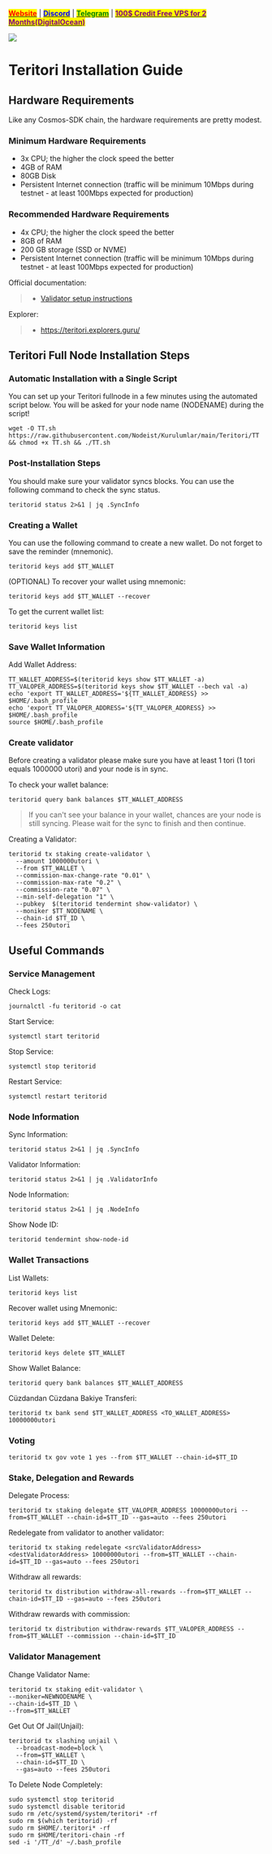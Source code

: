 &#x20;                             [<mark style="color:red;">**Website**</mark>](https://nodeist.net/) | [<mark style="color:blue;">**Discord**</mark>](https://discord.gg/ypx7mJ6Zzb) | [<mark style="color:green;">**Telegram**</mark>](https://t.me/noodeist) | [<mark style="color:purple;">**100$ Credit Free VPS for 2 Months(DigitalOcean)**</mark>](https://nodeist.net/)<mark style="color:purple;"></mark>

![](https://i.hizliresim.com/gsu0zju.png)


# Teritori Installation Guide
## Hardware Requirements
Like any Cosmos-SDK chain, the hardware requirements are pretty modest.

### Minimum Hardware Requirements
  - 3x CPU; the higher the clock speed the better
  - 4GB of RAM
  - 80GB Disk
  - Persistent Internet connection (traffic will be minimum 10Mbps during testnet - at least 100Mbps expected for production)

### Recommended Hardware Requirements
  - 4x CPU; the higher the clock speed the better
  - 8GB of RAM
  - 200 GB storage (SSD or NVME)
  - Persistent Internet connection (traffic will be minimum 10Mbps during testnet - at least 100Mbps expected for production)

Official documentation:
>- [Validator setup instructions](https://github.com/TERITORI/teritori-chain/blob/main/testnet/teritori-testnet-v2/README.md)

Explorer:
>- https://teritori.explorers.guru/

## Teritori Full Node Installation Steps
### Automatic Installation with a Single Script
You can set up your Teritori fullnode in a few minutes using the automated script below.
You will be asked for your node name (NODENAME) during the script!

```
wget -O TT.sh https://raw.githubusercontent.com/Nodeist/Kurulumlar/main/Teritori/TT && chmod +x TT.sh && ./TT.sh
```

### Post-Installation Steps

You should make sure your validator syncs blocks.
You can use the following command to check the sync status.
```
teritorid status 2>&1 | jq .SyncInfo
```

### Creating a Wallet
You can use the following command to create a new wallet. Do not forget to save the reminder (mnemonic).
```
teritorid keys add $TT_WALLET
```

(OPTIONAL) To recover your wallet using mnemonic:
```
teritorid keys add $TT_WALLET --recover
```

To get the current wallet list:
```
teritorid keys list
```

### Save Wallet Information
Add Wallet Address:
```
TT_WALLET_ADDRESS=$(teritorid keys show $TT_WALLET -a)
TT_VALOPER_ADDRESS=$(teritorid keys show $TT_WALLET --bech val -a)
echo 'export TT_WALLET_ADDRESS='${TT_WALLET_ADDRESS} >> $HOME/.bash_profile
echo 'export TT_VALOPER_ADDRESS='${TT_VALOPER_ADDRESS} >> $HOME/.bash_profile
source $HOME/.bash_profile
```


### Create validator
Before creating a validator please make sure you have at least 1 tori (1 tori equals 1000000 utori) and your node is in sync.

To check your wallet balance:
```
teritorid query bank balances $TT_WALLET_ADDRESS
```
> If you can't see your balance in your wallet, chances are your node is still syncing. Please wait for the sync to finish and then continue.

Creating a Validator:
```
teritorid tx staking create-validator \
  --amount 1000000utori \
  --from $TT_WALLET \
  --commission-max-change-rate "0.01" \
  --commission-max-rate "0.2" \
  --commission-rate "0.07" \
  --min-self-delegation "1" \
  --pubkey  $(teritorid tendermint show-validator) \
  --moniker $TT_NODENAME \
  --chain-id $TT_ID \
  --fees 250utori
```



## Useful Commands
### Service Management
Check Logs:
```
journalctl -fu teritorid -o cat
```

Start Service:
```
systemctl start teritorid
```

Stop Service:
```
systemctl stop teritorid
```

Restart Service:
```
systemctl restart teritorid
```

### Node Information
Sync Information:
```
teritorid status 2>&1 | jq .SyncInfo
```

Validator Information:
```
teritorid status 2>&1 | jq .ValidatorInfo
```

Node Information:
```
teritorid status 2>&1 | jq .NodeInfo
```

Show Node ID:
```
teritorid tendermint show-node-id
```

### Wallet Transactions
List Wallets:
```
teritorid keys list
```

Recover wallet using Mnemonic:
```
teritorid keys add $TT_WALLET --recover
```

Wallet Delete:
```
teritorid keys delete $TT_WALLET
```

Show Wallet Balance:
```
teritorid query bank balances $TT_WALLET_ADDRESS
```

Cüzdandan Cüzdana Bakiye Transferi:
```
teritorid tx bank send $TT_WALLET_ADDRESS <TO_WALLET_ADDRESS> 10000000utori
```

### Voting
```
teritorid tx gov vote 1 yes --from $TT_WALLET --chain-id=$TT_ID
```

### Stake, Delegation and Rewards
Delegate Process:
```
teritorid tx staking delegate $TT_VALOPER_ADDRESS 10000000utori --from=$TT_WALLET --chain-id=$TT_ID --gas=auto --fees 250utori
```

Redelegate from validator to another validator:
```
teritorid tx staking redelegate <srcValidatorAddress> <destValidatorAddress> 10000000utori --from=$TT_WALLET --chain-id=$TT_ID --gas=auto --fees 250utori
```

Withdraw all rewards:
```
teritorid tx distribution withdraw-all-rewards --from=$TT_WALLET --chain-id=$TT_ID --gas=auto --fees 250utori
```

Withdraw rewards with commission:
```
teritorid tx distribution withdraw-rewards $TT_VALOPER_ADDRESS --from=$TT_WALLET --commission --chain-id=$TT_ID
```

### Validator Management
Change Validator Name:
```
teritorid tx staking edit-validator \
--moniker=NEWNODENAME \
--chain-id=$TT_ID \
--from=$TT_WALLET
```

Get Out Of Jail(Unjail): 
```
teritorid tx slashing unjail \
  --broadcast-mode=block \
  --from=$TT_WALLET \
  --chain-id=$TT_ID \
  --gas=auto --fees 250utori
```

To Delete Node Completely:
```
sudo systemctl stop teritorid
sudo systemctl disable teritorid
sudo rm /etc/systemd/system/teritori* -rf
sudo rm $(which teritorid) -rf
sudo rm $HOME/.teritori* -rf
sudo rm $HOME/teritori-chain -rf
sed -i '/TT_/d' ~/.bash_profile
```
  